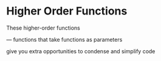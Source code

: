 # Higher Order Functions

These higher-order functions

— functions that take functions as parameters

give you extra opportunities to condense and simplify code

